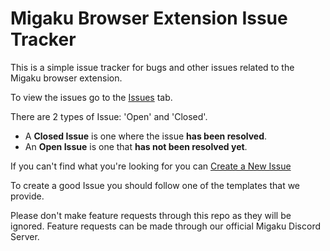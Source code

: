 # Migaku Browser Extension Issue Tracker
This is a simple issue tracker for bugs and other issues related to the Migaku browser extension.

To view the issues go to the [Issues](https://github.com/migaku-official/migaku-browser-extension-issue-tracker/issues) tab.

There are 2 types of Issue: 'Open' and 'Closed'. 
 - A **Closed Issue** is one where the issue **has been resolved**.
 - An **Open Issue** is one that **has not been resolved yet**.

If you can't find what you're looking for you can [Create a New Issue](https://github.com/migaku-official/migaku-browser-extension-issue-tracker/issues/new/choose)

To create a good Issue you should follow one of the templates that we provide.

Please don't make feature requests through this repo as they will be ignored. Feature requests can be made through our official Migaku Discord Server.
